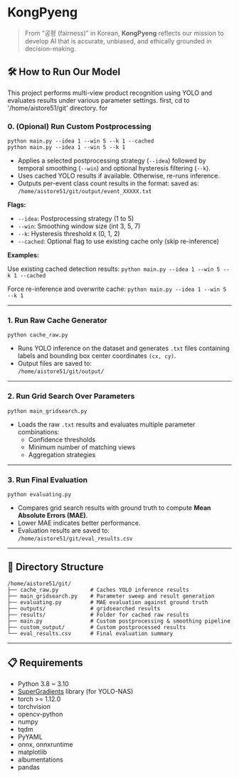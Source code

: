 # KongPyeng

> From “공평 (fairness)” in Korean, **KongPyeng** reflects our mission to develop AI that is accurate, unbiased, and ethically grounded in decision-making.

## 🛠️ How to Run Our Model

This project performs multi-view product recognition using YOLO and evaluates results under various parameter settings.
first, cd to '/home/aistore51/git' directory.
for 

### 0. (Opional) Run Custom Postprocessing
```
python main.py --idea 1 --win 5 --k 1 --cached
python main.py --idea 1 --win 5 --k 1
```

- Applies a selected postprocessing strategy (`--idea`) followed by temporal smoothing (`--win`) and optional hysteresis filtering (`--k`).
- Uses cached YOLO results if available. Otherwise, re-runs inference.
- Outputs per-event class count results in the format:
saved as:  
`/home/aistore51/git/output/event_XXXXX.txt`

**Flags:**

- `--idea`: Postprocessing strategy (1 to 5)
- `--win`: Smoothing window size (int 3, 5, 7)
- `--k`: Hysteresis threshold `K` (0, 1, 2)
- `--cached`: Optional flag to use existing cache only (skip re-inference)

**Examples:**

Use existing cached detection results: `python main.py --idea 1 --win 5 --k 1 --cached`

Force re-inference and overwrite cache: `python main.py --idea 1 --win 5 --k 1`


---

### 1. Run Raw Cache Generator

```
python cache_raw.py
```

- Runs YOLO inference on the dataset and generates `.txt` files containing labels and bounding box center coordinates `(cx, cy)`.
- Output files are saved to:  
  `/home/aistore51/git/output/`

---

### 2. Run Grid Search Over Parameters

```
python main_gridsearch.py
```

- Loads the raw `.txt` results and evaluates multiple parameter combinations:
  - Confidence thresholds
  - Minimum number of matching views
  - Aggregation strategies

---

### 3. Run Final Evaluation

```
python evaluating.py
```

- Compares grid search results with ground truth to compute **Mean Absolute Errors (MAE)**.
- Lower MAE indicates better performance.
- Evaluation results are saved to:  
  `/home/aistore51/git/eval_results.csv`

---

## 📂 Directory Structure

```
/home/aistore51/git/
├── cache_raw.py          # Caches YOLO inference results
├── main_gridsearch.py    # Parameter sweep and result generation
├── evaluating.py         # MAE evaluation against ground truth
├── outputs/              # gridsearched results
├── results/              # Folder for cached raw results
├── main.py               # Custom postprocessing & smoothing pipeline
├── custom_output/        # Custom postprocessed results
└── eval_results.csv      # Final evaluation summary
```

---

## 📋 Requirements

- Python 3.8 ~ 3.10
- [SuperGradients](https://github.com/Deci-AI/super-gradients) library (for YOLO-NAS)
- torch >= 1.12.0
- torchvision
- opencv-python
- numpy
- tqdm
- PyYAML
- onnx, onnxruntime
- matplotlib
- albumentations
- pandas